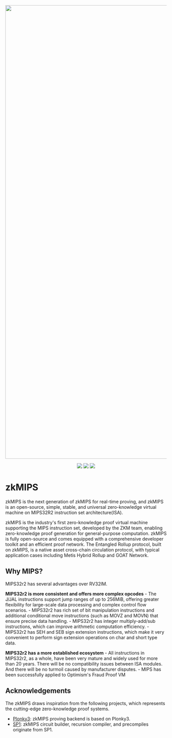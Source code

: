 <p align="center">
    <img alt="zkmreadme" width="1412" src="https://i.ibb.co/xDTXTgH/zkmreadme.gif">
</p>
<p align="center">
    <a href="https://discord.gg/zkm"><img src="https://img.shields.io/discord/700454073459015690?logo=discord"/></a>
    <a href="https://twitter.com/ProjectZKM"><img src="https://img.shields.io/twitter/follow/ProjectZKM?style=social"/></a>
    <a href="https://GitHub.com/zkMIPS"><img src="https://img.shields.io/badge/contributors-22-ee8449"/></a>
</p>

# zkMIPS

zkMIPS is the next generation of zkMIPS for real-time proving, and zkMIPS is an open-source, simple, stable, and universal zero-knowledge virtual machine on MIPS32R2 instruction set architecture(ISA).


zkMIPS is the industry's first zero-knowledge proof virtual machine supporting the MIPS instruction set, developed by the ZKM team, enabling zero-knowledge proof generation for general-purpose computation. zkMIPS is fully open-source and comes equipped with a comprehensive developer toolkit and an efficient proof network. The Entangled Rollup protocol, built on zkMIPS, is a native asset cross-chain circulation protocol, with typical application cases including Metis Hybrid Rollup and GOAT Network.


## Why MIPS?

MIPS32r2 has several advantages over RV32IM.

**MIPS32r2 is more consistent and offers more complex opcodes**
    - The J/JAL instructions support jump ranges of up to 256MiB, offering greater flexibility for large-scale data processing and complex control flow scenarios.
    - MIPS32r2 has rich set of bit manipulation instructions and additional conditional move instructions (such as MOVZ and MOVN) that ensure precise data handling.
    - MIPS32r2 has integer multiply-add/sub instructions, which can improve arithmetic computation efficiency.
    - MIPS32r2 has SEH and SEB sign extension instructions, which make it very convenient to perform sign extension operations on char and short type data.

**MIPS32r2 has a more established ecosystem**
    - All instructions in MIPS32r2, as a whole, have been very mature and widely used for more than 20 years. There will be no compatibility issues between ISA modules. And there will be no turmoil caused by manufacturer disputes.
    - MIPS has been successfully applied to Optimism's Fraud Proof VM

## Acknowledgements
The zkMIPS draws inspiration from the following projects, which represents the cutting-edge zero-knowledge proof systems. 
- [Plonky3](https://github.com/Plonky3/Plonky3): zkMIPS proving backend is based on Plonky3.
- [SP1](https://github.com/succinctlabs/sp1): zkMIPS circuit builder, recursion compiler, and precompiles originate from SP1.